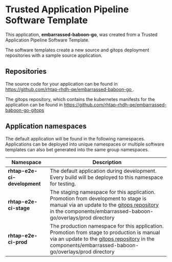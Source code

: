 # Trusted Application Pipeline Software Template

This application, **embarrassed-baboon-go**, was created from a Trusted Application Pipeline Software Template.

The software templates create a new source and gitops deployment repositories with a sample source application. 

## Repositories

The source code for your application can be found in [https://github.com/rhtap-rhdh-qe/embarrassed-baboon-go ](https://github.com/rhtap-rhdh-qe/embarrassed-baboon-go ).
 
The gitops repository, which contains the kubernetes manifests for the application can be found in 
[https://github.com/rhtap-rhdh-qe/embarrassed-baboon-go-gitops ](https://github.com/rhtap-rhdh-qe/embarrassed-baboon-go-gitops ) 

## Application namespaces 

The default application will be found in the following namespaces. Applications can be deployed into unique namespaces or multiple software templates can also bet generated into the same group namespaces.  

|  Namespace   |  Description   |  
| -------- | -------- |   
| **rhtap-e2e-ci-development** | The default application during development. Every build will be deployed to this namespace for testing. | 
| **rhtap-e2e-ci-stage** | The staging namespace for this application. Promotion from development to stage is manual via an update to the [gitops repository](https://github.com/rhtap-rhdh-qe/embarrassed-baboon-go-gitops ) in the components/embarrassed-baboon-go/overlays/prod directory |  
| **rhtap-e2e-ci-prod** | The production namespace for this application. Promotion from stage to production is manual via an update to the [gitops repository](https://github.com/rhtap-rhdh-qe/embarrassed-baboon-go-gitops ) in the components/embarrassed-baboon-go/overlays/prod directory | 